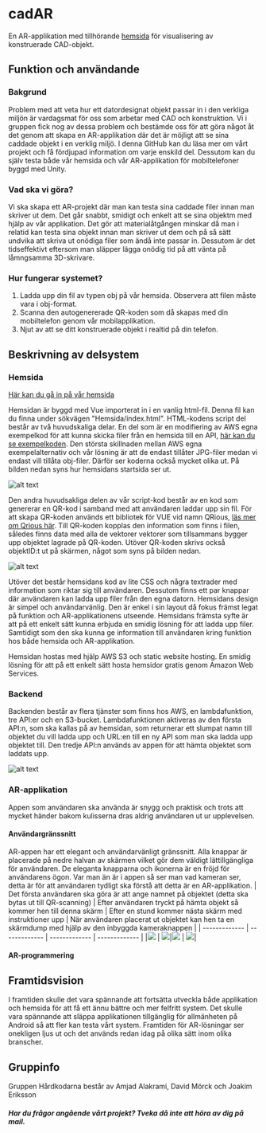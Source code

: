 # cadAR
En AR-applikation med tillhörande [hemsida](https://s3.amazonaws.com/hardkodarna.se/index.html "CAD-ARs hemsida") för visualisering av konstruerade CAD-objekt. 

## Funktion och användande

### Bakgrund
Problem med att veta hur ett datordesignat objekt passar in i den verkliga miljön är vardagsmat för oss som arbetar med CAD och konstruktion. Vi i gruppen fick nog av dessa problem och bestämde oss för att göra något åt det genom att skapa en AR-applikation där det är möjligt att se sina caddade objekt i en verklig miljö. I denna GitHub kan du läsa mer om vårt projekt och få fördjupad information om varje enskild del. Dessutom kan du själv testa både vår hemsida och vår AR-applikation för mobiltelefoner byggd med Unity. 

### Vad ska vi göra? 
Vi ska skapa ett AR-projekt där man kan testa sina caddade filer innan man skriver ut dem. Det går snabbt, smidigt och enkelt att se sina objektm med hjälp av vår applikation. Det gör att materialåtgången minskar då man i relatid kan testa sina objekt innan man skriver ut dem och på så sätt undvika att skriva ut onödiga filer som ändå inte passar in. Dessutom är det tidseffektivt eftersom man släpper lägga onödig tid på att vänta på låmngsamma 3D-skrivare. 

### Hur fungerar systemet?
1. Ladda upp din fil av typen obj på vår hemsida. Observera att filen måste vara i obj-format. 
2. Scanna den autogenererade QR-koden som då skapas med din mobiltelefon genom vår mobilapplikation.
3. Njut av att se ditt konstruerade objekt i realtid på din telefon. 

## Beskrivning av delsystem

### Hemsida

[Här kan du gå in på vår hemsida](https://s3.amazonaws.com/hardkodarna.se/index.html "CAD-ARs hemsida")

Hemsidan är byggd med Vue importerat in i en vanlig html-fil. Denna fil kan du finna under sökvägen "Hemsida/index.html". HTML-kodens script del består av två huvudskaliga delar. En del som är en modifiering av AWS egna exempelkod för att kunna skicka filer från en hemsida till en API, [här kan du se exempelkoden](https://github.com/aws-samples/amazon-s3-presigned-urls-aws-sam "AWS egen GitHub"). Den största skillnaden mellan AWS egna exempelalternativ och vår lösning är att de endast tillåter JPG-filer medan vi endast vill tillåta obj-filer. Därför ser koderna också mycket olika ut. På bilden nedan syns hur hemsidans startsida ser ut. 

![alt text](https://github.com/davidmorck/Hardkodarna/blob/main/Bilder/hemsida.PNG "Bild på hemsidan")

Den andra huvudsakliga delen av vår script-kod består av en kod som genererar en QR-kod i samband med att användaren laddar upp sin fil. För att skapa QR-koden används ett bibliotek för VUE vid namn QRious, [läs mer om Qrious här](https://www.npmjs.com/package/vue-qrious "QRious dokumentation"). Till QR-koden kopplas den information som finns i filen, således finns data med alla de vektorer vektorer som tillsammans bygger upp objektet lagrade på QR-koden. Utöver QR-koden skrivs också objektID:t ut på skärmen, något som syns på bilden nedan. 

![alt text](https://github.com/davidmorck/Hardkodarna/blob/main/Bilder/HemsidaQR.PNG "Bild på QR-kod från hemsidan")

Utöver det består hemsidans kod av lite CSS och några textrader med information som riktar sig till användaren. Dessutom finns ett par knappar där användaren kan ladda upp filer från den egna datorn. Hemsidans design är simpel och användarvänlig. Den är enkel i sin layout då fokus främst legat på funktion och AR-applikationens utseende. Hemsidans främsta syfte är att på ett enkelt sätt kunna erbjuda en smidig lösning för att ladda upp filer. Samtidigt som den ska kunna ge information till användaren kring funktion hos både hemsida och AR-applikation. 

Hemsidan hostas med hjälp AWS S3 och static website hosting. En smidig lösning för att på ett enkelt sätt hosta hemsidor gratis genom Amazon Web Services. 
### Backend
Backenden består av flera tjänster som finns hos AWS, en lambdafunktion, tre API:er och en S3-bucket. Lambdafunktionen aktiveras av den första API:n, som ska kallas på av hemsidan, som returnerar ett slumpat namn till objektet du vill ladda upp och URL:en till en ny API som man ska ladda upp objektet till. Den tredje API:n används av appen för att hämta objektet som laddats upp. 

![alt text](https://github.com/davidmorck/Hardkodarna/blob/main/Bilder/arvis.PNG "En förenklad modell av systemet")

### AR-applikation
Appen som användaren ska använda är snygg och praktisk och trots att mycket händer bakom kulisserna dras aldrig användaren ut ur upplevelsen.
#### Användargränssnitt
AR-appen har ett elegant och användarvänligt gränssnitt. Alla knappar är placerade på nedre halvan av skärmen vilket gör dem väldigt lättillgängliga för användaren. De eleganta knapparna och ikonerna är en fröjd för användarens ögon. Var man än är i appen så ser man vad kameran ser, detta är för att användaren tydligt ska förstå att detta är en AR-applikation.
| Det första användaren ska göra är att ange namnet på objektet (detta ska bytas ut till QR-scanning) | Efter användaren tryckt på hämta objekt så kommer hen till denna skärm | Efter en stund kommer nästa skärm med instruktioner upp | När användaren placerat ut objektet kan hen ta en skärmdump med hjälp av den inbyggda kameraknappen |
| ------------- | ------------- | ------------- | ------------- |
|![](https://github.com/davidmorck/Hardkodarna/blob/main/Bilder/AR-1.png)   |  ![](https://github.com/davidmorck/Hardkodarna/blob/main/Bilder/AR-2.png)|![](https://github.com/davidmorck/Hardkodarna/blob/main/Bilder/AR-3.png)   |  ![](https://github.com/davidmorck/Hardkodarna/blob/main/Bilder/AR-4.png)|

#### AR-programmering

## Framtidsvision
I framtiden skulle det vara spännande att fortsätta utveckla både applikation och hemsida för att få ett ännu bättre och mer felfritt system. Det skulle vara spännande att släppa applikationen tillgänglig för allmänheten på Android så att fler kan testa vårt system. Framtiden för AR-lösningar ser onekligen ljus ut och det används redan idag på olika sätt inom olika branscher. 

## Gruppinfo
Gruppen Hårdkodarna består av Amjad Alakrami, David Mörck och Joakim Eriksson
##### Har du frågor angående vårt projekt? Tveka då inte att höra av dig på mail. 
